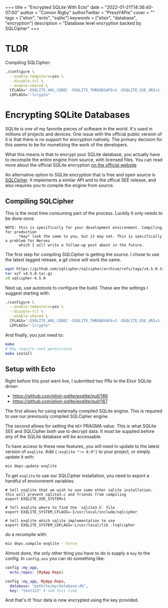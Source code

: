 +++
title = "Encrypted SQLite With Ecto"
date = "2022-01-21T14:36:40-07:00"
author = "Connor Rigby"
authorTwitter = "PressY4Pie"
cover = ""
tags = ["elixir", "ecto", "sqlite"]
keywords = ["elixir", "database", "encryption"]
description = "Database level encryption backed by SQLCipher"
+++

# TLDR

Compiling SQLCipher:

```bash
./configure \
  --enable-tempstore=yes \
  --disable-tcl \
  --enable-shared \
  CFLAGS="-DSQLITE_HAS_CODEC -DSQLITE_THREADSAFE=1 -DSQLITE_USE_URI=1 -DSQLITE_LIKE_DOESNT_MATCH_BLOBS=1 -DSQLITE_DQS=0 -DHAVE_USLEEP=1 -DALLOW_COVERING_INDEX_SCAN=1 -DENABLE_FTS3_PARENTHESIS=1 -DENABLE_LOAD_EXTENSION=1 -DENABLE_SOUNDEX=1 -DENABLE_STAT4=1 -DENABLE_UPDATE_DELETE_LIMIT=1 -DSQLITE_ENABLE_FTS3=1 -DSQLITE_ENABLE_FTS4=1 -DSQLITE_ENABLE_FTS5=1 -DSQLITE_ENABLE_GEOPOLY=1 -DSQLITE_ENABLE_JSON1=1 -DSQLITE_ENABLE_MATH_FUNCTIONS=1 -DSQLITE_ENABLE_RBU=1 -DSQLITE_ENABLE_RTREE=1 -DSQLITE_OMIT_DEPRECATED=1" \
  LDFLAGS="-lcrypto"
```

# Encrypting SQLite Databases

SQLite is one of my favorite pieces of software in the world. It's used in millions
of projects and devices. One issue with the official public version of it is that
there is no support for encryption natively. The primary decision for this seems to be
for monetizing the work of the developers. 

What this means is that to encrypt your SQLite database, you actually have to recompile
the entire engine from source, with licensed files. You can read more about the
official SQLite encryption [on the official website](https://www.sqlite.org/see/doc/trunk/www/readme.wiki)

An alternative option to SQLite encryption that is free and open source is [SQLCipher](https://www.zetetic.net/sqlcipher/).
It implements a similar API and to the offical SEE release, and also requires you to compile the engine from source.

## Compiling SQLCipher

This is the most time consuming part of the process. Luckily it only needs to be done once. 

    NOTE: this is specifically for your development environment. Compiling for production 
          *may* look the same to you, but it may not. This is specifically a problem for Nerves
          which I will write a follow-up post about in the future.

The first step for compiling SQLCipher is getting the source. I chose to use the latest tagged release,
a git clone will work the same.

```bash
wget https://github.com/sqlcipher/sqlcipher/archive/refs/tags/v4.5.0.tar.gz
tar xzf v4.5.0.tar.gz
cd sqlcipher-4.5.0
```

Next up, use autotools to configure the build. These are the settings I suggest starting with:

```bash
./configure \
  --enable-tempstore=yes \
  --disable-tcl \
  --enable-shared \
  CFLAGS="-DSQLITE_HAS_CODEC -DSQLITE_THREADSAFE=1 -DSQLITE_USE_URI=1 -DSQLITE_LIKE_DOESNT_MATCH_BLOBS=1 -DSQLITE_DQS=0 -DHAVE_USLEEP=1 -DALLOW_COVERING_INDEX_SCAN=1 -DENABLE_FTS3_PARENTHESIS=1 -DENABLE_LOAD_EXTENSION=1 -DENABLE_SOUNDEX=1 -DENABLE_STAT4=1 -DENABLE_UPDATE_DELETE_LIMIT=1 -DSQLITE_ENABLE_FTS3=1 -DSQLITE_ENABLE_FTS4=1 -DSQLITE_ENABLE_FTS5=1 -DSQLITE_ENABLE_GEOPOLY=1 -DSQLITE_ENABLE_JSON1=1 -DSQLITE_ENABLE_MATH_FUNCTIONS=1 -DSQLITE_ENABLE_RBU=1 -DSQLITE_ENABLE_RTREE=1 -DSQLITE_OMIT_DEPRECATED=1" \
  LDFLAGS="-lcrypto"
```

And finally, you just need to:

```bash
make
# May require root permissions
make install
```

## Setup with Ecto

Right before this post went live, I submitted two PRs to the Elixir SQLite driver:

* https://github.com/elixir-sqlite/exqlite/pull/186
* https://github.com/elixir-sqlite/exqlite/pull/187

The first allows for using externally compiled SQLite engine. This is required to use our
previously compiled SQLCipher engine. 

The second allows for setting the `KEY` PRAGMA value. This is what SQLite SEE and SQLCipher
both use to decrypt data. It must be supplied before *any* of the SQLite database will be
accessable. 

To have access to these new features, you will need to update to the latest version of `exqlite`.
Add `{:exqlite "~> 0.9"}` to your project, or simply update it with:

```bash
mix deps.update exqlite
```

To get `exqlite` to use our SQLCipher installation, you need to export a handful of environment variables:

```
# tell exqlite that we wish to use some other sqlite installation. this will prevent sqlite3.c and friends from compiling
export EXQLITE_USE_SYSTEM=1

# Tell exqlite where to find the `sqlite3.h` file
export EXQLITE_SYSTEM_CFLAGS=-I/usr/local/include/sqlcipher

# tell exqlite which sqlite implementation to use
export EXQLITE_SYSTEM_LDFLAGS=-L/usr/local/lib -lsqlcipher
```

do a recompile with:

```bash
mix deps.compile exqlite --force
```

Almost done, the only other thing you have to do is supply a `key` to the config. In `config.exs` you can do something like:

```elixir
config :my_app,
  ecto_repos: [MyApp.Repo]

config :my_app, MyApp.Repo,
  database: "path/to/my/database.db",
  key: "test123" # add this line
```

And that's it! Your data is now encrypted using the key provided. 